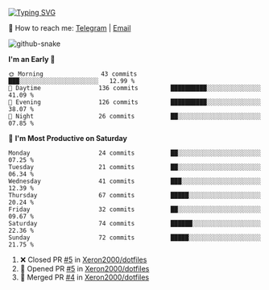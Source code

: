 [![Typing SVG](https://readme-typing-svg.demolab.com?font=Fira+Code&pause=1000&width=435&lines=%F0%9F%91%8B+Hi%2C+I'm+Xeron)](https://git.io/typing-svg)

📮️ How to reach me: [Telegram](https://t.me/Xeron23) | [Email](mailto:cw48565@gmail.com)

<picture>
  <source media="(prefers-color-scheme: dark)" srcset="https://github.com/Xeron2000/Xeron2000/blob/output/github-contribution-grid-snake-dark.svg" />
  <source media="(prefers-color-scheme: light)" srcset="https://github.com/Xeron2000/Xeron2000/blob/output/github-contribution-grid-snake.svg" />
  <img alt="github-snake" src="github-snake.svg" />
</picture>

<!--START_SECTION:waka-->
**I'm an Early 🐤** 

```text
🌞 Morning                43 commits          ███░░░░░░░░░░░░░░░░░░░░░░   12.99 % 
🌆 Daytime                136 commits         ██████████░░░░░░░░░░░░░░░   41.09 % 
🌃 Evening                126 commits         ██████████░░░░░░░░░░░░░░░   38.07 % 
🌙 Night                  26 commits          ██░░░░░░░░░░░░░░░░░░░░░░░   07.85 % 
```
📅 **I'm Most Productive on Saturday** 

```text
Monday                   24 commits          ██░░░░░░░░░░░░░░░░░░░░░░░   07.25 % 
Tuesday                  21 commits          ██░░░░░░░░░░░░░░░░░░░░░░░   06.34 % 
Wednesday                41 commits          ███░░░░░░░░░░░░░░░░░░░░░░   12.39 % 
Thursday                 67 commits          █████░░░░░░░░░░░░░░░░░░░░   20.24 % 
Friday                   32 commits          ██░░░░░░░░░░░░░░░░░░░░░░░   09.67 % 
Saturday                 74 commits          ██████░░░░░░░░░░░░░░░░░░░   22.36 % 
Sunday                   72 commits          █████░░░░░░░░░░░░░░░░░░░░   21.75 % 
```



<!--END_SECTION:waka-->

<!--START_SECTION:activity-->
1. ❌ Closed PR [#5](https://github.com/Xeron2000/dotfiles/pull/5) in [Xeron2000/dotfiles](https://github.com/Xeron2000/dotfiles)
2. 💪 Opened PR [#5](https://github.com/Xeron2000/dotfiles/pull/5) in [Xeron2000/dotfiles](https://github.com/Xeron2000/dotfiles)
3. 🎉 Merged PR [#4](https://github.com/Xeron2000/dotfiles/pull/4) in [Xeron2000/dotfiles](https://github.com/Xeron2000/dotfiles)
<!--END_SECTION:activity-->
